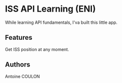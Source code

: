 # ISS API Learning (ENI)

While learning API fundamentals, I'va built this little app.

## Features

Get ISS position at any moment.

## Authors

Antoine COULON
